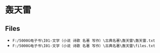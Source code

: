 # 轰天雷

## Files

- `F:/5000G电子书\I01-文学（小说 诗歌 名著 写作）\古典名著\轰天雷\轰天雷.txt`
- `F:/5000G电子书\I01-文学（小说 诗歌 名著 写作）\古典名著\轰天雷\files.txt`
